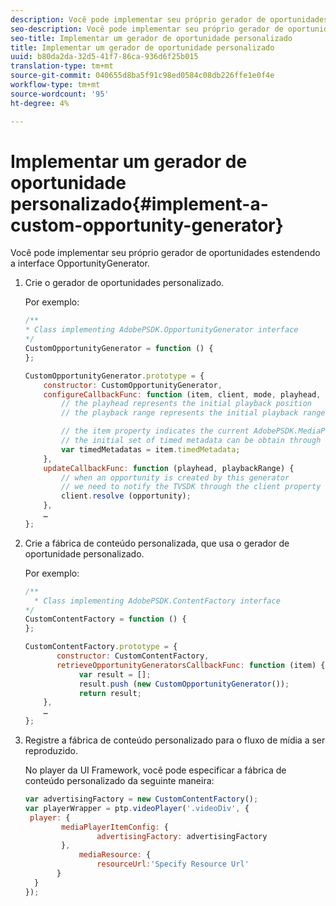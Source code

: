 ```yaml
---
description: Você pode implementar seu próprio gerador de oportunidades estendendo a interface OpportunityGenerator.
seo-description: Você pode implementar seu próprio gerador de oportunidades estendendo a interface OpportunityGenerator.
seo-title: Implementar um gerador de oportunidade personalizado
title: Implementar um gerador de oportunidade personalizado
uuid: b80da2da-32d5-41f7-86ca-936d6f25b015
translation-type: tm+mt
source-git-commit: 040655d8ba5f91c98ed0584c08db226ffe1e0f4e
workflow-type: tm+mt
source-wordcount: '95'
ht-degree: 4%

---
```



# Implementar um gerador de oportunidade personalizado{#implement-a-custom-opportunity-generator}

Você pode implementar seu próprio gerador de oportunidades estendendo a interface OpportunityGenerator.

1. Crie o gerador de oportunidades personalizado.

   Por exemplo:

   ```js
   /** 
   * Class implementing AdobePSDK.OpportunityGenerator interface 
   */ 
   CustomOpportunityGenerator = function () { 
   }; 
   
   CustomOpportunityGenerator.prototype = { 
       constructor: CustomOpportunityGenerator, 
       configureCallbackFunc: function (item, client, mode, playhead, playbackRange) {  
           // the playhead represents the initial playback position 
           // the playback range represents the initial playback range 
   
           // the item property indicates the current AdobePSDK.MediaPlayerItem associated with this generator 
           // the initial set of timed metadata can be obtain through the item property 
           var timedMetadatas = item.timedMetadata; 
       }, 
       updateCallbackFunc: function (playhead, playbackRange) { 
           // when an opportunity is created by this generator 
           // we need to notify the TVSDK through the client property 
           client.resolve (opportunity); 
       }, 
       … 
   }; 
   ```

1. Crie a fábrica de conteúdo personalizada, que usa o gerador de oportunidade personalizado.

   Por exemplo:

   ```js
   /** 
     * Class implementing AdobePSDK.ContentFactory interface 
   */ 
   CustomContentFactory = function () { 
   }; 
   
   CustomContentFactory.prototype = { 
          constructor: CustomContentFactory, 
          retrieveOpportunityGeneratorsCallbackFunc: function (item) { 
               var result = []; 
               result.push (new CustomOpportunityGenerator()); 
               return result; 
       }, 
       … 
   }; 
   ```

1. Registre a fábrica de conteúdo personalizado para o fluxo de mídia a ser reproduzido.

   No player da UI Framework, você pode especificar a fábrica de conteúdo personalizado da seguinte maneira:

   ```js
   var advertisingFactory = new CustomContentFactory(); 
   var playerWrapper = ptp.videoPlayer('.videoDiv', { 
    player: { 
           mediaPlayerItemConfig: { 
                   advertisingFactory: advertisingFactory 
           }, 
               mediaResource: { 
                   resourceUrl:'Specify Resource Url' 
          } 
     } 
   }); 
   ```

